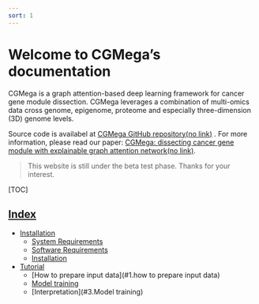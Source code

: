 ```yaml
---
sort: 1
---
```


# Welcome to CGMega’s documentation

CGMega is a graph attention-based deep learning framework for cancer gene module dissection. CGMega leverages a combination of multi-omics data cross genome, epigenome, proteome and especially three-dimension (3D) genome levels.

Source code is availabel at [CGMega GitHub repository(no link)](https://github.com) . For more information, please read our paper: [CGMega: dissecting cancer gene module with explainable graph attention network(no link)](https://www.nature.com/ncomms/).

>
> This website is still under the beta test phase. Thanks for your interest.
>

[TOC]

## [Index](https://sunyolo.github.io/CGMega.github.io/)
- [Installation](https://sunyolo.github.io/CGMega.github.io/test_long/folder1-Installation/)
	- [System Requirements](https://sunyolo.github.io/CGMega.github.io/test_long/folder1-Installation/)
	- [Software Requirements](https://sunyolo.github.io/CGMega.github.io/test_long/folder1-Installation/)
	- [Installation](https://sunyolo.github.io/CGMega.github.io/test_long/folder1-Installation/)
- [Tutorial](https://sunyolo.github.io/CGMega.github.io/test_long/folder2-Tutorial/)
	- [How to prepare input data](#1.how to prepare input data)
	- [Model training](https://sunyolo.github.io/CGMega.github.io/test_long/folder2-Tutorial/)
	- [Interpretation](#3.Model training)
